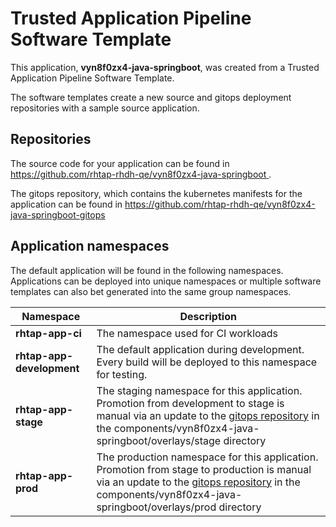 # Trusted Application Pipeline Software Template

This application, **vyn8f0zx4-java-springboot**, was created from a Trusted Application Pipeline Software Template.

The software templates create a new source and gitops deployment repositories with a sample source application. 

## Repositories

The source code for your application can be found in [https://github.com/rhtap-rhdh-qe/vyn8f0zx4-java-springboot ](https://github.com/rhtap-rhdh-qe/vyn8f0zx4-java-springboot ).
 
The gitops repository, which contains the kubernetes manifests for the application can be found in 
[https://github.com/rhtap-rhdh-qe/vyn8f0zx4-java-springboot-gitops ](https://github.com/rhtap-rhdh-qe/vyn8f0zx4-java-springboot-gitops ) 

## Application namespaces 

The default application will be found in the following namespaces. Applications can be deployed into unique namespaces or multiple software templates can also bet generated into the same group namespaces.  

|  Namespace   |  Description   |  
| -------- | -------- |
| **rhtap-app-ci** | The namespace used for CI workloads |
| **rhtap-app-development** | The default application during development. Every build will be deployed to this namespace for testing. |
| **rhtap-app-stage** | The staging namespace for this application. Promotion from development to stage is manual via an update to the [gitops repository](https://github.com/rhtap-rhdh-qe/vyn8f0zx4-java-springboot-gitops ) in the components/vyn8f0zx4-java-springboot/overlays/stage directory |
| **rhtap-app-prod** | The production namespace for this application. Promotion from stage to production is manual via an update to the [gitops repository](https://github.com/rhtap-rhdh-qe/vyn8f0zx4-java-springboot-gitops ) in the components/vyn8f0zx4-java-springboot/overlays/prod directory |